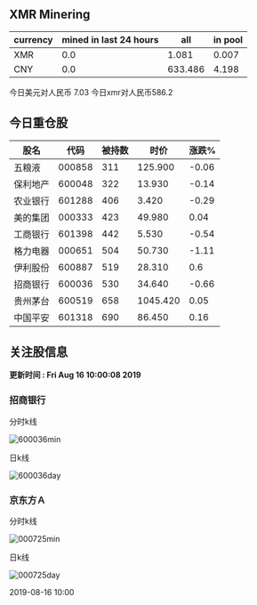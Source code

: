 ## XMR Minering

|currency|mined in last 24 hours|all|in pool|
|---|---|---|---|
|XMR|0.0|1.081|0.007|
|CNY|0.0|633.486|4.198|

今日美元对人民币 7.03	今日xmr对人民币586.2


## 今日重仓股 

|股名|代码|被持数|时价|涨跌%|
|---|---|---|---|---|
|五粮液|000858|311|125.900|-0.06|
|保利地产|600048|322|13.930|-0.14|
|农业银行|601288|406|3.420|-0.29|
|美的集团|000333|423|49.980|0.04|
|工商银行|601398|442|5.530|-0.54|
|格力电器|000651|504|50.730|-1.11|
|伊利股份|600887|519|28.310|0.6|
|招商银行|600036|530|34.640|-0.66|
|贵州茅台|600519|658|1045.420|0.05|
|中国平安|601318|690|86.450|0.16|

## 关注股信息
**更新时间 : Fri Aug 16 10:00:08 2019**
### 招商银行 
分时k线

![600036min](http://image.sinajs.cn/newchart/min/n/sh600036.gif)

日k线

![600036day](http://image.sinajs.cn/newchart/daily/n/sh600036.gif)

### 京东方Ａ 
分时k线

![000725min](http://image.sinajs.cn/newchart/min/n/sz000725.gif)

日k线

![000725day](http://image.sinajs.cn/newchart/daily/n/sz000725.gif)

2019-08-16 10:00